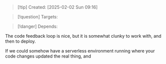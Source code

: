 
>[!tip] Created: [2025-02-02 Sun 09:16]

>[!question] Targets: 

>[!danger] Depends: 

The code feedback loop is nice, but it is somewhat clunky to work with, and then to deploy.

If we could somehow have a serverless environment running where your code changes updated the real thing, and